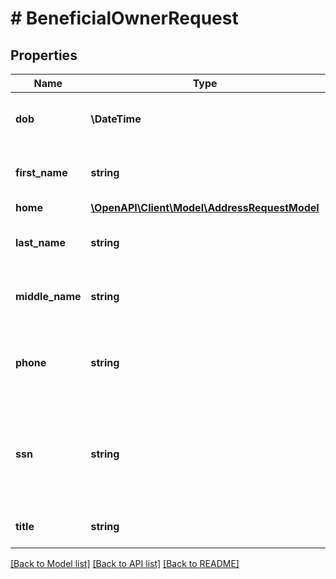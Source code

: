 # # BeneficialOwnerRequest

## Properties

Name | Type | Description | Notes
------------ | ------------- | ------------- | -------------
**dob** | **\DateTime** | Date of birth of the beneficial owner. | [optional]
**first_name** | **string** | First name of the beneficial owner. | [optional]
**home** | [**\OpenAPI\Client\Model\AddressRequestModel**](AddressRequestModel.md) |  | [optional]
**last_name** | **string** | Last name of the beneficial owner. | [optional]
**middle_name** | **string** | Middle name of the beneficial owner. | [optional]
**phone** | **string** | Ten-digit phone number of the beneficial owner. | [optional]
**ssn** | **string** | Nine-digit Social Security Number (SSN) of the beneficial owner. | [optional]
**title** | **string** | Title of the beneficial owner. | [optional]

[[Back to Model list]](../../README.md#models) [[Back to API list]](../../README.md#endpoints) [[Back to README]](../../README.md)
